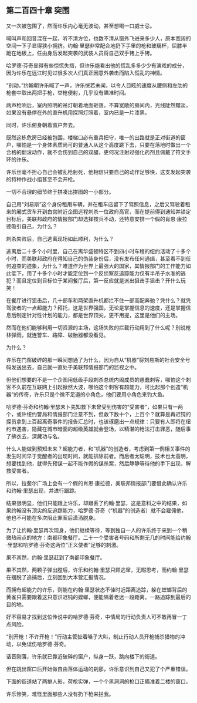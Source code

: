 ## 第二百四十章 突围
又一次被包围了，然而许乐内心毫无波动，甚至想喝一口威士忌。

喊叫声和回音混在一起，听不清方位，也数不清从窗外飞进来多少人，原本宽阔的空间一下子显得狭小拥挤。约翰·里瑟非常配合地扔下手里的枪和玻璃杯，屈膝半跪在地板上，任由身后发起突袭的武装人员将自己双手铐上手铐。

哈罗德·芬奇显得有些惊慌失措，但许乐能看出他的慌乱多多少少有演戏的成分，因为许乐在远江时见过很多次人们真正因意外袭击而陷入慌乱的神情。

“别动。”约翰朝许乐喊了一声，许乐恍若未闻，以令人目眩的速度从腰侧和左肋的枪套中取出两把手枪，举枪便射，几乎没有瞄准时间。

两声枪响后，室内照明的吊灯朝着地面砸落。不算宽敞的房间内，光线陡然黯淡，如果没有悬停在外的直升机用探照灯照着，室内已是一片漆黑。

同时，许乐俯身朝着窗户奔去。

既然这栋危房已经被包围，楼梯口必有重兵把守，唯一的出路就是正对街道的窗户，哪怕是一个身体素质尚可的普通人从这个高度跳下去，只要在落地时做出一个合格的翻滚动作，就不会伤到自己的双腿，更何况注射过强化药剂且佩戴了符文手环的许乐。

许乐丝毫不担心自己会被乱枪射死，他相信只要自己的动作足够快，这支发起突袭的特种作战小组甚至不会开枪。

一切不合理的细节终于拼凑出拼图的一小部分。

自己用“刘易斯”这个身份租用车辆，并在租车店留下了驾照信息，之后又驾驶着租来的厢式货车开到白宫附近企图远程刺杀一位政府高官，而在提前得到通知并锁定目标后，美联邦政府的情报部门却选择按兵不动，还特意安排一个假的肖恩·康拉德吸引自己，为什么？

刺杀失败后，自己逃离现场如此顺利，为什么？

逃离后二十多个小时里，自己在离华盛顿特区不到四小时车程的纽约活动了十多个小时，而美联邦政府在得知自己的伪装身份后，没有发布任何通缉，甚至看不到任何追查的迹象，为什么？难道作为世界上最强大的国家，其情报部门的工作能力如此低下，用了十多个小时才能定位到一个反侦察反追踪能力仅有半吊子水准的逃犯？而且定位到目标位于某间餐厅后，第一反应就是派出狙击手狙击？开什么玩笑！

在餐厅进行狙击后，几十部车和两架直升机都拦不住一部高配奔驰？凭什么？就凭驾驶者的一点超能力？拜托，这是世界强国，无论是掌握信息的速度，还是掌握信息后制定针对性计划的能力，都是世界顶尖，更不用提，这里是他们的主场。

然而在他们能够利用一切资源的主场，这场失败的拦截行动用到了什么呢？别说枪林弹雨，就连警车、路障、破胎器都没看见。

为什么？

许乐在门窗破碎的那一瞬间想通了为什么，因为自从“机器”将刘易斯的社会安全号码发送出去，自己就一直处于美联邦情报部门的监视之中。

但他们想要的不是一个企图用低级手段刺杀总统内阁成员的愚蠢刺客，哪怕这个刺客不久前在互联网上引起掀然大波，哪怕这个刺客有超能力，可比起那个创造“机器”的传奇，许乐只是个微不足道的小角色，他们要用小角色来钓大鱼。

哈罗德·芬奇和约翰·里瑟未卜先知救下未曾受到伤害的“受害者”，如果只有一两个，或许纽约警局和情报部门注意不到，但救下数十个，上百个？就算是再迟钝的探员拿到上百起离奇事件的报告汇总时，也该琢磨出一点规律：只要有人即将在纽约市遇害，隐藏在城市暗面的超级英雄就会登场，以精湛的枪法打击罪恶，随后事了拂衣去，深藏功与名。

什么人能做到预知未来？超能力者，和“机器”的创造者，考虑到第一例相关事件的发生时间早于觉醒者的出现时间，就能排除前者。而后者太聪明，技术也太高明，想要找到他，就得先预谋一起不能作假的谋杀案，然后静静等待他的手下出现，解救受害者。

所以，拉斐尔广场上会有一个假的肖恩·康拉德，美联邦情报部门要借此确认许乐和约翰·里瑟出现，并进行跟踪。

结果很明显，他们只能跟上许乐，却跟丢了约翰·里瑟，这是意料之中的结果，如果约翰没有顶尖的反追踪能力，哈罗德·芬奇（“机器”的创造者）就不会雇佣他，他也不可能在多次阻止罪案后潇洒脱身。

为了让约翰·里瑟再次现身，他们继续等待，等到独自一人的许乐终于来到一个稍微热闹点的地方：南都印象餐厅。二十一个受害者号码和所剩无几的时间能给约翰·里瑟和哈罗德·芬奇这两位“正义使者”足够的刺激。

果不其然，约翰·里瑟赶到了南都印象餐厅。

果不其然，两颗子弹出膛后，许乐和约翰·里瑟只顾逃窜，无暇思考，而约翰·里瑟在摆脱了追捕后，立刻回到大本营汇报情况。

而拥有超能力的许乐，则能在约翰·里瑟状态不佳时近距离追踪，躲在螳螂背后的黄雀只需要跟着这只意识迟钝的螳螂，便能隔着老远一段距离，一路追踪到最后的目的地。

好不容易才找到这位传说中的哈罗德·芬奇，中情局的行动负责人可不敢再冒一丁点风险。

“别开枪！不许开枪！”行动主管扯着嗓子大叫，制止行动人员开枪捕杀猎物的冲动，以免误伤哈罗德·芬奇。

话音刚落，许乐就已靠近破碎的窗户，纵身一跃，跳向楼下的街道。

但在跳出窗口后开始做自由落体运动的刹那，许乐意识到自己又犯了个严重错误。

下面的街道站了两排人影，荷枪实弹，一个个黑洞洞的枪口正瞄准着二楼的窗口。

许乐惨笑，难怪里面那些人没有扔下枪来拦我。

